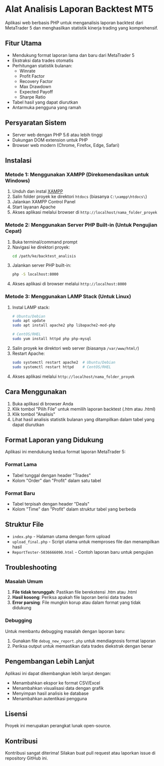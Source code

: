 # Alat Analisis Laporan Backtest MT5

Aplikasi web berbasis PHP untuk menganalisis laporan backtest dari MetaTrader 5 dan menghasilkan statistik kinerja trading yang komprehensif.

## Fitur Utama

- Mendukung format laporan lama dan baru dari MetaTrader 5
- Ekstraksi data trades otomatis
- Perhitungan statistik bulanan:
  - Winrate
  - Profit Factor
  - Recovery Factor
  - Max Drawdown
  - Expected Payoff
  - Sharpe Ratio
- Tabel hasil yang dapat diurutkan
- Antarmuka pengguna yang ramah

## Persyaratan Sistem

- Server web dengan PHP 5.6 atau lebih tinggi
- Dukungan DOM extension untuk PHP
- Browser web modern (Chrome, Firefox, Edge, Safari)

## Instalasi

### Metode 1: Menggunakan XAMPP (Direkomendasikan untuk Windows)

1. Unduh dan instal [XAMPP](https://www.apachefriends.org/index.html)
2. Salin folder proyek ke direktori `htdocs` (biasanya `C:\xampp\htdocs\`)
3. Jalankan XAMPP Control Panel
4. Start layanan Apache
5. Akses aplikasi melalui browser di `http://localhost/nama_folder_proyek`

### Metode 2: Menggunakan Server PHP Built-in (Untuk Pengujian Cepat)

1. Buka terminal/command prompt
2. Navigasi ke direktori proyek:
   ```bash
   cd /path/ke/backtest_analisis
   ```
3. Jalankan server PHP built-in:
   ```bash
   php -S localhost:8000
   ```
4. Akses aplikasi di browser melalui `http://localhost:8000`

### Metode 3: Menggunakan LAMP Stack (Untuk Linux)

1. Instal LAMP stack:
   ```bash
   # Ubuntu/Debian
   sudo apt update
   sudo apt install apache2 php libapache2-mod-php
   
   # CentOS/RHEL
   sudo yum install httpd php php-mysql
   ```
2. Salin proyek ke direktori web server (biasanya `/var/www/html/`)
3. Restart Apache:
   ```bash
   sudo systemctl restart apache2  # Ubuntu/Debian
   sudo systemctl restart httpd    # CentOS/RHEL
   ```
4. Akses aplikasi melalui `http://localhost/nama_folder_proyek`

## Cara Menggunakan

1. Buka aplikasi di browser Anda
2. Klik tombol "Pilih File" untuk memilih laporan backtest (.htm atau .html)
3. Klik tombol "Analisis"
4. Lihat hasil analisis statistik bulanan yang ditampilkan dalam tabel yang dapat diurutkan

## Format Laporan yang Didukung

Aplikasi ini mendukung kedua format laporan MetaTrader 5:

### Format Lama
- Tabel tunggal dengan header "Trades"
- Kolom "Order" dan "Profit" dalam satu tabel

### Format Baru
- Tabel terpisah dengan header "Deals"
- Kolom "Time" dan "Profit" dalam struktur tabel yang berbeda

## Struktur File

- `index.php` - Halaman utama dengan form upload
- `upload_final.php` - Script utama untuk memproses file dan menampilkan hasil
- `ReportTester-5036666090.html` - Contoh laporan baru untuk pengujian

## Troubleshooting

### Masalah Umum

1. **File tidak terunggah**: Pastikan file berekstensi .htm atau .html
2. **Hasil kosong**: Periksa apakah file laporan berisi data trades
3. **Error parsing**: File mungkin korup atau dalam format yang tidak didukung

### Debugging

Untuk membantu debugging masalah dengan laporan baru:
1. Gunakan file `debug_new_report.php` untuk mendiagnosis format laporan
2. Periksa output untuk memastikan data trades diekstrak dengan benar

## Pengembangan Lebih Lanjut

Aplikasi ini dapat dikembangkan lebih lanjut dengan:
- Menambahkan ekspor ke format CSV/Excel
- Menambahkan visualisasi data dengan grafik
- Menyimpan hasil analisis ke database
- Menambahkan autentikasi pengguna

## Lisensi

Proyek ini merupakan perangkat lunak open-source.

## Kontribusi

Kontribusi sangat diterima! Silakan buat pull request atau laporkan issue di repository GitHub ini.